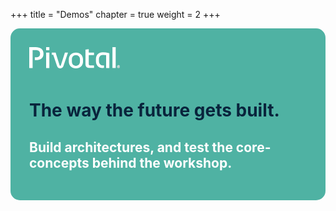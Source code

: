 +++
title = "Demos"
chapter = true
weight = 2
+++



<div class="text" style="background-color: #4fb2a3; border-radius: 15px; padding: 30px;">
<div style="width: 145px; height: 45px; color: #ffffff">
<svg viewBox="0 0 291.93 68.4" xmlns="http://www.w3.org/2000/svg">
<g style="fill: white">
<path style="fill: white" d="M131.51,61.59H121.14v-10h10.37v10Zm0,57.21h-10.4V69h10.4V118.8Z" transform="translate(-66.72 -51.56)"></path>
<path style="fill: white" d="M191.48,69L177,112c-2.49,7-6.92,7.94-10.52,7.94-5.33,0-8.54-2.45-10.44-7.93L144,76.27h-4.77V69h12.45l12.44,40c0.54,1.71.88,2.73,2.39,2.73s1.88-1,2.38-2.73l12.69-40h9.92Z" transform="translate(-66.72 -51.56)"></path>
<path style="fill: white" d="M217.08,69c13.45,0,22.83,8.87,22.83,21.59v7.83c0,12.7-9.38,21.59-22.83,21.59s-22.84-8.89-22.84-21.59V90.54c0-12.71,9.4-21.59,22.84-21.59m0,42.8c8,0,13-6.08,13-13.38V90.54c0-7.3-4.94-13.39-13-13.39-8.52,0-13,6.08-13,13.39v7.83c0,7.3,4.7,13.38,13,13.38" transform="translate(-66.72 -51.56)"></path>
<path style="fill: white" d="M322.9,70.55a88.57,88.57,0,0,0-19.25-2.3c-13.65,0-22.12,8.61-22.12,22.48v5.46c0,13.86,8.47,22.6,22.12,22.6,0.32,0,2.74,0,3.85-.1v-8.37c-0.42,0-3.54.11-3.85,0.11-7.42,0-12.42-5.72-12.42-14.24V90.73c0-8.52,5-14.24,12.42-14.24a72.93,72.93,0,0,1,10.18.64l0.56,0.12V118.8h10.39V72.27c0-.89,0-1.23-1.89-1.73" transform="translate(-66.72 -51.56)"></path>
<rect style="fill: white" height="67.24" width="10.39" x="268.07"></rect>
<path style="fill: white" d="M85,51.56H66.72v67.23H77.53V60.91h6.34c1.35,0,2.49.07,3.64,0.09,9.37,0.18,14,3.9,14,11.18,0,0.29,0,.49,0,0.79,0,6.74-3.7,11.21-13.92,11.21-1,0-2,0-3,0,0,2.58,0,7.36,0,9,1.05,0.05,2,.09,3.05.09,14.66,0,25-5.76,25-20.23,0-.28,0-0.58,0-0.87,0-15-11.28-20.64-27.61-20.64" transform="translate(-66.72 -51.56)"></path>
<path style="fill: white" d="M258.37,58.21V69h16.93V77H258.37v29c0,4.56,2.91,4.68,7.13,4.68h9.8v8.06H262c-9.81,0-14.18-3.93-14.18-12.74V59.65Z" transform="translate(-66.72 -51.56)"></path>
</g>
<path style="stroke: white;" d="M350,114.44a4.34,4.34,0,1,1,4.34,4.36A4.36,4.36,0,0,1,350,114.44Zm4.35-3.75a3.73,3.73,0,1,0,3.71,3.73A3.73,3.73,0,0,0,354.31,110.7Zm-1,6.05h-0.5V112h1.33c1.2,0,1.78.55,1.78,1.43a1.39,1.39,0,0,1-1,1.35l1.22,1.95h-0.6l-1.13-1.83-1.13.07v1.76Zm0.85-2.24a1.09,1.09,0,0,0,1.26-1c0-.67-0.42-1-1.33-1h-0.8v2.07Z" transform="translate(-66.72 -51.56)"></path>
</svg>
</div>
	<h1 style="color: #09243c; font-family:"Proxima Nova", sans-serif; font-size: 70px;">The way the future gets built.</h1>
	<h2 style="color: #ffffff; font-family:"Proxima Nova", sans-serif; font-size: 45px;">
	Build architectures, and test the core-concepts behind the workshop.</h2>
</div>
